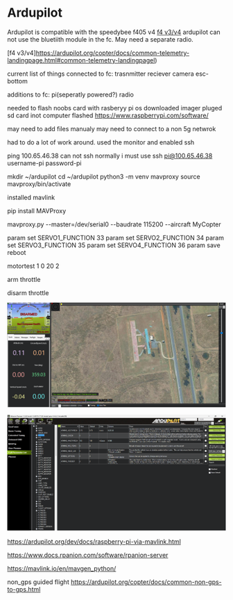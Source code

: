 # Ardupilot 

Ardupilot is compatible with the speedybee f405 v4
[f4 v3/v4](https://ardupilot.org/copter/docs/common-speedybeef4-v3.html)
ardupilot can not use the bluetiith module in the fc. May need a separate radio.

[f4 v3/v4]https://ardupilot.org/copter/docs/common-telemetry-landingpage.html#common-telemetry-landingpagel)

current list of things connected to fc:
trasnmitter
reciever
camera 
esc-bottom

additions to fc:
pi(seperatly powered?)
radio

needed to flash noobs card with rasberyy pi os
downloaded imager
pluged sd card inot computer
flashed
https://www.raspberrypi.com/software/

may need to add files manualy
may need to connect to a non 5g netwrok

had to do a lot of work around.
used the monitor and enabled ssh

ping 100.65.46.38
can not ssh normally i must use ssh pi@100.65.46.38
username-pi
password-pi

mkdir ~/ardupilot
cd ~/ardupilot
python3 -m venv mavproxy
source mavproxy/bin/activate

installed mavlink 

pip install MAVProxy

mavproxy.py --master=/dev/serial0 --baudrate 115200 --aircraft MyCopter

param set SERVO1_FUNCTION 33
param set SERVO2_FUNCTION 34
param set SERVO3_FUNCTION 35
param set SERVO4_FUNCTION 36
param save
reboot

motortest 1 0 20 2

arm throttle 

disarm throttle

![alt text](image-1.png)

![alt text](image.png)

https://ardupilot.org/dev/docs/raspberry-pi-via-mavlink.html

https://www.docs.rpanion.com/software/rpanion-server

https://mavlink.io/en/mavgen_python/

non_gps guided flight
https://ardupilot.org/copter/docs/common-non-gps-to-gps.html